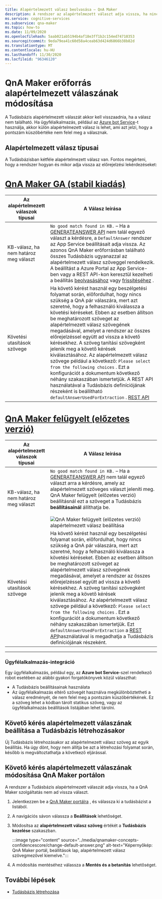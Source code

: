 ```yaml
---
title: Alapértelmezett válasz beolvasása – QnA Maker
description: A rendszer az alapértelmezett választ adja vissza, ha nincs egyezés a kérdésben. Érdemes lehet módosítani az alapértelmezett választ a normál alapértelmezett válasz alapján.
ms.service: cognitive-services
ms.subservice: qna-maker
ms.topic: how-to
ms.date: 11/09/2020
ms.openlocfilehash: 5aab021ab5194b4af18e3ff1b2c154ed74710353
ms.sourcegitcommit: 9eda79ea41c60d58a4ceab63d424d6866b38b82d
ms.translationtype: MT
ms.contentlocale: hu-HU
ms.lasthandoff: 11/30/2020
ms.locfileid: "96346120"
---
```

# <a name="change-default-answer-for-a-qna-maker-resource"></a>QnA Maker erőforrás alapértelmezett válaszának módosítása

A Tudásbázis alapértelmezett válaszát akkor kell visszaadnia, ha a válasz nem található. Ha ügyfélalkalmazás, például az [Azure bot Service](/azure/bot-service/bot-builder-howto-qna)-t használja, akkor külön alapértelmezett válasz is lehet, ami azt jelzi, hogy a pontszám küszöbértéke nem felel meg a válasznak.

## <a name="types-of-default-answer"></a>Alapértelmezett válasz típusai

A Tudásbázisban kétféle alapértelmezett válasz van. Fontos megérteni, hogy a rendszer hogyan és mikor adja vissza az előrejelzési lekérdezéseket:

# <a name="qna-maker-ga-stable-release"></a>[QnA Maker GA (stabil kiadás)](#tab/v1)

|Az alapértelmezett válaszok típusai|A Válasz leírása|
|--|--|
|KB-válasz, ha nem határoz meg választ|`No good match found in KB.` – Ha a [GENERATEANSWER API](/rest/api/cognitiveservices/qnamakerruntime/runtime/generateanswer) nem talál egyező választ a kérdésre, a `DefaultAnswer` rendszer az App Service beállításait adja vissza. Az azonos QnA Maker erőforrásban található összes Tudásbázis ugyanazzal az alapértelmezett válasz szöveggel rendelkezik.<br>A beállítást a Azure Portal az App Service-ben vagy a REST API-kon keresztül kezelheti a beállítás [beolvasásához](/rest/api/appservice/webapps/listapplicationsettings) vagy [frissítéséhez](/rest/api/appservice/webapps/updateapplicationsettings) .|
|Követési utasítások szövege|Ha követő kérést használ egy beszélgetési folyamat során, előfordulhat, hogy nincs szükség a QnA pár válaszára, mert azt szeretné, hogy a felhasználó kiválassza a követési kéréseket. Ebben az esetben állítson be meghatározott szöveget az alapértelmezett válasz szövegének megadásával, amelyet a rendszer az összes előrejelzéssel együtt ad vissza a követő kérésekhez. A szöveg tanítási szövegként jelenik meg a követő kérések kiválasztásához. Az alapértelmezett válasz szövege például a következő: `Please select from the following choices` . Ezt a konfigurációt a dokumentum következő néhány szakaszában ismertetjük. A REST API használatával a Tudásbázis definíciójának részeként is beállítható `defaultAnswerUsedForExtraction` . [REST API](/rest/api/cognitiveservices/qnamaker/knowledgebase/create)|

# <a name="qna-maker-managed-preview-release"></a>[QnA Maker felügyelt (előzetes verzió)](#tab/v2)

|Az alapértelmezett válaszok típusai|A Válasz leírása|
|--|--|
|KB-válasz, ha nem határoz meg választ|`No good match found in KB.` – Ha a [GENERATEANSWER API](/rest/api/cognitiveservices/qnamakerruntime/runtime/generateanswer) nem talál egyező választ arra a kérdésre, amely az alapértelmezett szöveges választ jeleníti meg. QnA Maker felügyelt (előzetes verzió) beállításnál ezt a szöveget a Tudásbázis **beállításainál** állíthatja be. <br><br> ![QnA Maker felügyelt (előzetes verzió) alapértelmezett válasz beállítása](../media/qnamaker-how-change-default-answer/qnamaker-v2-change-default-answer.png)|
|Követési utasítások szövege|Ha követő kérést használ egy beszélgetési folyamat során, előfordulhat, hogy nincs szükség a QnA pár válaszára, mert azt szeretné, hogy a felhasználó kiválassza a követési kéréseket. Ebben az esetben állítson be meghatározott szöveget az alapértelmezett válasz szövegének megadásával, amelyet a rendszer az összes előrejelzéssel együtt ad vissza a követő kérésekhez. A szöveg tanítási szövegként jelenik meg a követő kérések kiválasztásához. Az alapértelmezett válasz szövege például a következő: `Please select from the following choices` . Ezt a konfigurációt a dokumentum következő néhány szakaszában ismertetjük. Ezt `defaultAnswerUsedForExtraction` a [REST API](/rest/api/cognitiveservices/qnamaker/knowledgebase/create)használatával is megadhatja a Tudásbázis definíciójának részeként.|

---

### <a name="client-application-integration"></a>Ügyfélalkalmazás-integráció

Egy ügyfélalkalmazás, például egy, az **Azure bot Service**-szel rendelkező robot esetében az alábbi gyakori forgatókönyvek közül választhat:

* A Tudásbázis beállításainak használata
* Az ügyfélalkalmazás eltérő szövegét használva megkülönböztetheti a válasz eredményét, de nem felel meg a pontszám küszöbértékének. Ez a szöveg lehet a kódban tárolt statikus szöveg, vagy az ügyfélalkalmazás beállítások listájában lehet tárolni.

## <a name="set-follow-up-prompts-default-answer-when-you-create-knowledge-base"></a>Követő kérés alapértelmezett válaszának beállítása a Tudásbázis létrehozásakor

Új Tudásbázis létrehozásakor az alapértelmezett válasz szöveg az egyik beállítás. Ha úgy dönt, hogy nem állítja be azt a létrehozási folyamat során, később is megváltoztathatja a következő eljárással.

## <a name="change-follow-up-prompts-default-answer-in-qna-maker-portal"></a>Követő kérés alapértelmezett válaszának módosítása QnA Maker portálon

A rendszer a Tudásbázis alapértelmezett válaszát adja vissza, ha a QnA Maker szolgáltatás nem ad vissza választ.

1. Jelentkezzen be a [QnA Maker portálra](https://www.qnamaker.ai/) , és válassza ki a tudásbázist a listából.
1. A navigációs sávon válassza a **Beállítások** lehetőséget.
1. Módosítsa az **alapértelmezett válasz szöveg** értékét a **Tudásbázis kezelése** szakaszban.

    :::image type="content" source="../media/qnamaker-concepts-confidencescore/change-default-answer.png" alt-text="Képernyőkép: QnA Maker portál, beállítások lap, alapértelmezett válasz szövegmezővel kiemelve.":::

1. A módosítás mentéséhez válassza a **Mentés és a betanítás** lehetőséget.

## <a name="next-steps"></a>További lépések

* [Tudásbázis létrehozása](../How-to/manage-knowledge-bases.md)